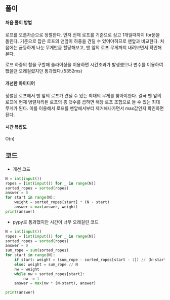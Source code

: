 ## 풀이

#### 처음 풀이 방법

로프를 오름차순으로 정렬한다. 먼저 전체 로프를 기준으로 삼고 1개일때까지 for문을 돌린다. 기준으로 잡은 로프의 맨앞이 하중을 견딜 수 있어야하므로 맨앞과 비교한다. 처음에는 균등하게 나눈 무게만큼 할당해보고, 맨 앞의 로프 무게까지 내려보면서 확인해본다.

로프 하중의 합을 구할때 슬라이싱을 이용하면 시간초과가 발생했으나 변수를 이용하여 뺐을땐 오래걸렸지만 통과했다.(5352ms)



#### 개선한 아이디어

정렬된 로프에서 맨 앞의 로프가 견딜 수 있는 최대의 무게를 찾아야한다. 결국 맨 앞의 로프에 현재 병렬처리된 로프의 총 갯수를 곱하면 해당 로프 조합으로 들 수 있는 최대 무게가 된다. 이를 이용해서 로프를 맨앞에서부터 제거해나가면서 max값인지 확인하면 된다.



#### 시간 복잡도

O(n)



## 코드

- 개선 코드

```python
N = int(input())
ropes = [int(input()) for _ in range(N)]
sorted_ropes = sorted(ropes)
answer = 0
for start in range(N):
    weight = sorted_ropes[start] * (N - start)
    answer = max(answer, weight)
print(answer)
```



- pypy로 통과했지만 시간이 너무 오래걸린 코드

```python
N = int(input())
ropes = [int(input()) for _ in range(N)]
sorted_ropes = sorted(ropes)
answer = 0
sum_rope = sum(sorted_ropes)
for start in range(N):
    if start: weight = (sum_rope - sorted_ropes[start - 1]) // (N-start) # 잘못뺐는데 왜 통과했지?
    else: weight = sum_rope // N
    nw = weight
    while nw > sorted_ropes[start]:
        nw -= 1
    answer = max(nw * (N-start), answer)

print(answer)
```

